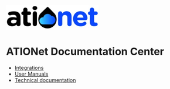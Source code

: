 ![ationetlogo](Content/Images/ATIOnetLogo_250x70.png) 
# ATIONet Documentation Center


- [Integrations](README_Integration.md)
- [User Manuals](README_UserManuals.md)
- [Technical documentation](README_TechnicalDocumentation.md)

